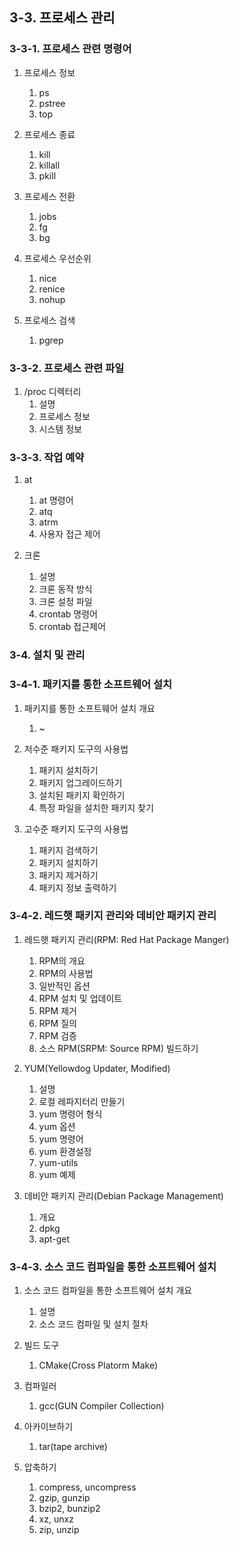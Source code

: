 ## 3-3. 프로세스 관리

### 3-3-1. 프로세스 관련 명령어

1. 프로세스 정보
   1. ps
   2. pstree
   3. top

2. 프로세스 종료
   1. kill
   2. killall
   3. pkill

3. 프로세스 전환
   1. jobs
   2. fg
   3. bg

4. 프로세스 우선순위
   1. nice
   2. renice
   3. nohup

5. 프로세스 검색
   1. pgrep

### 3-3-2. 프로세스 관련 파일

1. /proc 디렉터리
   1. 설명
   2. 프로세스 정보
   3. 시스템 정보

### 3-3-3. 작업 예약

1. at
   1. at 명령어
   2. atq
   3. atrm
   4. 사용자 접근 제어

2. 크론
   1. 설명
   2. 크론 동작 방식
   3. 크론 설정 파일
   4. crontab 명령어
   5. crontab 접근제어

### 3-4. 설치 및 관리

### 3-4-1. 패키지를 통한 소프트웨어 설치

1. 패키지를 통한 소프트웨어 설치 개요
   1. ~

2. 저수준 패키지 도구의 사용법
   1. 패키지 설치하기
   2. 패키지 업그레이드하기
   3. 설치된 패키지 확인하기
   4. 특정 파일을 설치한 패키지 찾기

3. 고수준 패키지 도구의 사용법
   1. 패키지 검색하기
   2. 패키지 설치하기
   3. 패키지 제거하기
   4. 패키지 정보 출력하기

### 3-4-2. 레드햇 패키지 관리와 데비안 패키지 관리

1. 레드햇 패키지 관리(RPM: Red Hat Package Manger)
   1. RPM의 개요
   2. RPM의 사용법
   3. 일반적인 옵션
   4. RPM 설치 및 업데이트
   5. RPM 제거
   6. RPM 질의
   7. RPM 검증
   8. 소스 RPM(SRPM: Source RPM) 빌드하기

2. YUM(Yellowdog Updater, Modified)
   1. 설명
   2. 로컬 레파지터리 만들기
   3. yum 명령어 형식
   4. yum 옵션
   5. yum 명령어
   6. yum 환경설정
   7. yum-utils
   8. yum 예제

3. 데비안 패키지 관리(Debian Package Management)
   1. 개요
   2. dpkg
   3. apt-get

### 3-4-3. 소스 코드 컴파일을 통한 소프트웨어 설치

1. 소스 코드 컴파일을 통한 소프트웨어 설치 개요
   1. 설명
   2. 소스 코드 컴파일 및 설치 절차

2. 빌드 도구
   1. CMake(Cross Platorm Make)

3. 컴파일러
   1. gcc(GUN Compiler Collection)

4. 아카이브하기
   1. tar(tape archive)

5. 압축하기
   1. compress, uncompress
   2. gzip, gunzip
   3. bzip2, bunzip2
   4. xz, unxz
   5. zip, unzip
